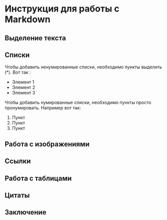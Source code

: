 # Инструкция для работы с Markdown

## Выделение текста

## Списки

Чтобы добавить ненумированные списки, необходимо пункты выделить (*). Вот так :
* Элемент 1
* Элемент 2
* Элемент 3

Чтобы добавить нумированные списки, необходимо пункты просто пронумировать. Например вот так:
1. Пункт
2. Пункт
3. Пункт

## Работа с изображениями

## Ссылки

## Работа с таблицами

## Цитаты

## Заключение